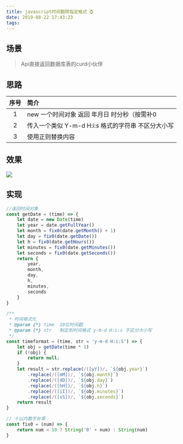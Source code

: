```yaml
---
title: javascript时间戳转指定格式 ⌚️
date: 2019-08-22 17:43:23
tags:
---
```

## 场景
> Api直接返回数据库表的curd小伙伴

## 思路
序号|简介
:---:|:--
1|new 一个时间对象 返回 年月日 时分秒（按需补0
2|传入一个类似 Y-m-d H:i:s 格式的字符串 不区分大小写
3|使用正则替换内容

## 效果
![](https://i.loli.net/2019/08/22/dVM6fRGBKlSbIro.png)

## 实现
```javascript
//返回时间对象
const getDate = (time) => {
	let date = new Date(time)
	let year = date.getFullYear()
	let month = fix0(date.getMonth() + 1)
	let day = fix0(date.getDate())
	let h = fix0(date.getHours())
	let minutes = fix0(date.getMinutes())
	let seconds = fix0(date.getSeconds())
	return {
		year,
		month,
		day,
		h,
		minutes,
		seconds
	}
}

/**
 * 时间格式化
 * @param {*} time  10位时间戳
 * @param {*} str   制定到时间格式 y-m-d H:i:s 不区分大小写
 */
const timeformat = (time, str = 'y-m-d H:i:S') => {
	let obj = getDate(time * 1)
	if (!obj) {
		return null;
	}
	let result = str.replace(/([yY])/, `${obj.year}`)
		.replace(/([mM])/, `${obj.month}`)
		.replace(/([dD])/, `${obj.day}`)
		.replace(/([hH])/, `${obj.h}`)
		.replace(/([iI])/, `${obj.minutes}`)
		.replace(/([sS])/, `${obj.seconds}`)
	return result
}

// 十以内数字补零
const fix0 = (num) => {
	return num < 10 ? String('0' + num) : String(num)
}
```